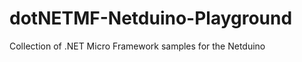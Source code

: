 dotNETMF-Netduino-Playground
============================

Collection of .NET Micro Framework samples for the Netduino
